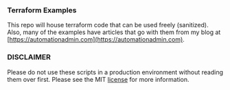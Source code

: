 ### Terraform Examples

This repo will house terraform code that can be used freely (sanitized). Also, many of the examples have articles that go with them from my blog at [https://automationadmin.com](https://automationadmin.com).

### DISCLAIMER 

Please do not use these scripts in a production environment without reading them over first. Please see the MIT [license](./LICENSE) for more information.